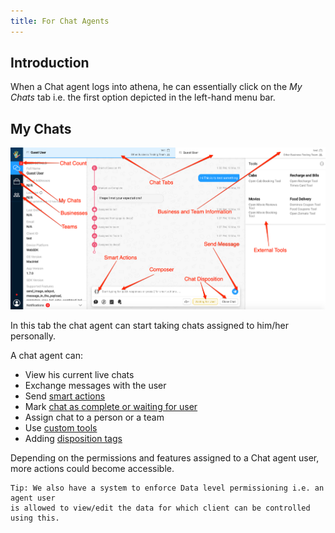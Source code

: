 ```yaml
---
title: For Chat Agents
---
```


## Introduction

When a Chat agent logs into athena, he can essentially click on the *My Chats* tab i.e. the first option depicted in the left-hand menu bar.

## My Chats

![my_chats](assets/my_chats.png)

In this tab the chat agent can start taking chats assigned to him/her personally. 

A chat agent can:
  * View his current live chats
  * Exchange messages with the user
  * Send [smart actions](https://docs.haptik.ai/agent-chat/smart-actions)
  * Mark [chat as complete or waiting for user](https://docs.haptik.ai/agent-chat/claiming-and-closing#closing-completing-chats)
  * Assign chat to a person or a team
  * Use [custom tools](https://docs.haptik.ai/agent-chat/adding-custom-tools)
  * Adding [disposition tags](https://docs.haptik.ai/agent-chat/claiming-and-closing#chat-disposition)
  
  Depending on the permissions and features assigned to a Chat agent user, more actions could become accessible. 
  
    Tip: We also have a system to enforce Data level permissioning i.e. an agent user 
    is allowed to view/edit the data for which client can be controlled using this.
